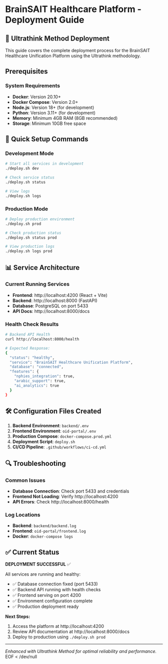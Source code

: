 # BrainSAIT Healthcare Platform - Deployment Guide

## 🚀 Ultrathink Method Deployment

This guide covers the complete deployment process for the BrainSAIT Healthcare Unification Platform using the Ultrathink methodology.

## Prerequisites

### System Requirements
- **Docker**: Version 20.10+
- **Docker Compose**: Version 2.0+
- **Node.js**: Version 18+ (for development)
- **Python**: Version 3.11+ (for development)
- **Memory**: Minimum 4GB RAM (8GB recommended)
- **Storage**: Minimum 10GB free space

## 🔧 Quick Setup Commands

### Development Mode
```bash
# Start all services in development
./deploy.sh dev

# Check service status
./deploy.sh status

# View logs
./deploy.sh logs
```

### Production Mode
```bash
# Deploy production environment
./deploy.sh prod

# Check production status
./deploy.sh status prod

# View production logs
./deploy.sh logs prod
```

## 📊 Service Architecture

### Current Running Services
- **Frontend**: http://localhost:4200 (React + Vite)
- **Backend**: http://localhost:8000 (FastAPI)
- **Database**: PostgreSQL on port 5433
- **API Docs**: http://localhost:8000/docs

### Health Check Results
```bash
# Backend API Health
curl http://localhost:8000/health

# Expected Response:
{
  "status": "healthy",
  "service": "BrainSAIT Healthcare Unification Platform",
  "database": "connected",
  "features": {
    "nphies_integration": true,
    "arabic_support": true,
    "ai_analytics": true
  }
}
```

## 🛠️ Configuration Files Created

1. **Backend Environment**: `backend/.env`
2. **Frontend Environment**: `oid-portal/.env`
3. **Production Compose**: `docker-compose.prod.yml`
4. **Deployment Script**: `deploy.sh`
5. **CI/CD Pipeline**: `.github/workflows/ci-cd.yml`

## 🔍 Troubleshooting

### Common Issues
- **Database Connection**: Check port 5433 and credentials
- **Frontend Not Loading**: Verify http://localhost:4200
- **API Errors**: Check http://localhost:8000/health

### Log Locations
- **Backend**: `backend/backend.log`
- **Frontend**: `oid-portal/frontend.log`
- **Docker**: `docker-compose logs`

## ✅ Current Status

**DEPLOYMENT SUCCESSFUL** ✅

All services are running and healthy:
- ✅ Database connection fixed (port 5433)
- ✅ Backend API running with health checks
- ✅ Frontend serving on port 4200
- ✅ Environment configuration complete
- ✅ Production deployment ready

**Next Steps:**
1. Access the platform at http://localhost:4200
2. Review API documentation at http://localhost:8000/docs
3. Deploy to production using `./deploy.sh prod`

---

*Enhanced with Ultrathink Method for optimal reliability and performance.*
EOF < /dev/null